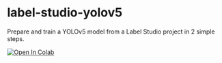 # label-studio-yolov5
Prepare and train a YOLOv5 model from a Label Studio project in 2 simple steps.

<a href="https://colab.research.google.com/github/Alyetama/label-studio-yolov5/blob/main/train.ipynb" target="_parent"><img src="https://colab.research.google.com/assets/colab-badge.svg" alt="Open In Colab"/></a>
